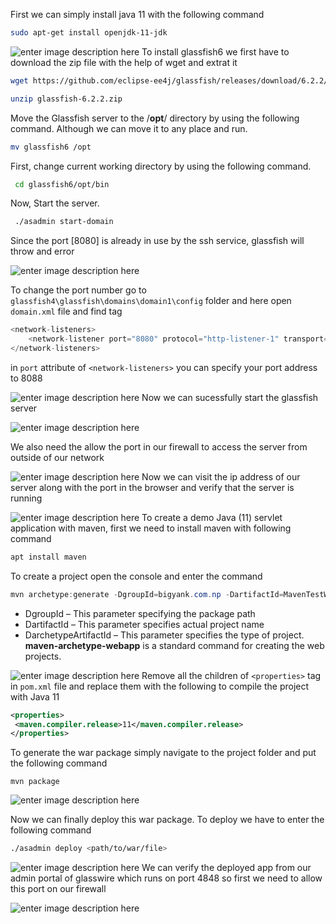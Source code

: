 First we can simply install java 11 with the following command

```bash
sudo apt-get install openjdk-11-jdk
```

![enter image description here](https://i.imgur.com/Wb4nXNx.png)
To install glassfish6 we first have to download the zip file with the help of wget and extrat it

```bash
wget https://github.com/eclipse-ee4j/glassfish/releases/download/6.2.2/glassfish-6.2.2.zip

unzip glassfish-6.2.2.zip
```

Move the Glassfish server to the /**opt**/ directory by using the following command. Although we can move it to any place and run.

```bash
mv glassfish6 /opt
```

First, change current working directory by using the following command.

```bash
 cd glassfish6/opt/bin
```

Now, Start the server.

```bash
 ./asadmin start-domain
```

Since the port [8080] is already in use by the ssh service, glassfish will throw and error

![enter image description here](https://i.imgur.com/05gXOi4.png)

To change the port number go to `glassfish4\glassfish\domains\domain1\config` folder and here open `domain.xml` file and find tag

```java
<network-listeners>
    <network-listener port="8080" protocol="http-listener-1" transport="tcp" name="http-listener-1" thread-pool="http-thread-pool"></network-listener>
</network-listeners>

```

in `port` attribute of `<network-listeners>` you can specify your port address to 8088

![enter image description here](https://i.imgur.com/Oxvw3xn.png)
Now we can sucessfully start the glassfish server

![enter image description here](https://i.imgur.com/p7dvCbv.png)

We also need the allow the port in our firewall to access the server from outside of our network

![enter image description here](https://i.imgur.com/5a1BW7k.png)
Now we can visit the ip address of our server along with the port in the browser and verify that the server is running

![enter image description here](https://i.imgur.com/tsPX17w.png)
To create a demo Java (11) servlet application with maven, first we need to install maven with following command

```bash
apt install maven
```

To create a project open the console and enter the command

```java
mvn archetype:generate -DgroupId=bigyank.com.np -DartifactId=MavenTestWebProject -DarchetypeArtifactId=maven-archetype-webapp -DinteractiveMode=false
```

- DgroupId – This parameter specifying the package path
- DartifactId – This parameter specifies actual project name
- DarchetypeArtifactId – This parameter specifies the type of project. **maven-archetype-webapp** is a standard command for creating the web projects.

![enter image description here](https://i.imgur.com/c0au4uF.png)
Remove all the children of `<properties>` tag in `pom.xml` file and replace them with the following to compile the project with Java 11

```xml
<properties>
 <maven.compiler.release>11</maven.compiler.release>
</properties>
```

To generate the war package simply navigate to the project folder and put the following command

```
mvn package
```

![enter image description here](https://i.imgur.com/rBK4vC7.png)

Now we can finally deploy this war package. To deploy we have to enter the following command

```bash
./asadmin deploy <path/to/war/file>
```

![enter image description here](https://i.imgur.com/KFQO5Tq.png)
We can verify the deployed app from our admin portal of glasswire which runs on port 4848 so first we need to allow this port on our firewall

![enter image description here](https://i.imgur.com/2igSRkt.png)
